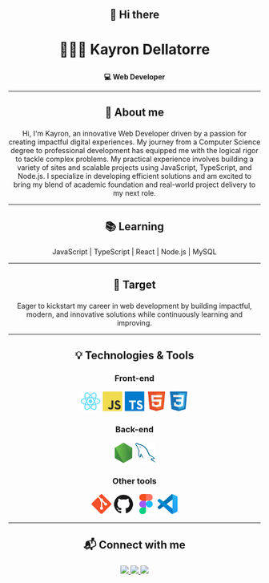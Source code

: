 ## <p align="center">👋 Hi there</p> 
# <p align="center">👩🏻‍💻 Kayron Dellatorre</p> 
<p align="center"> <strong>💻 Web Developer</font></strong> </p>

---

## <p align="center">🚀 About me</p>

<p align="center">
Hi, I'm Kayron, an innovative Web Developer driven by a passion for creating impactful digital experiences.  
My journey from a Computer Science degree to professional development has equipped me with the logical rigor to tackle complex problems.  
My practical experience involves building a variety of sites and scalable projects using JavaScript, TypeScript, and Node.js.  
I specialize in developing efficient solutions and am excited to bring my blend of academic foundation and real-world project delivery to my next role.
</p>

---

## <p align="center">📚 Learning</p>

<p align="center">
JavaScript | TypeScript | React | Node.js | MySQL
</p>

---

## <p align="center">🎯 Target</p>

<p align="center">
Eager to kickstart my career in web development by building impactful, modern, and innovative solutions while continuously learning and improving.
</p>

---

## <p align="center">💡 Technologies & Tools</p>

### <p align="center">Front-end</p>
<p align="center">
  <img alt="React" height="40" width="40" src="https://raw.githubusercontent.com/devicons/devicon/master/icons/react/react-original.svg"/>
  <img alt="JavaScript" height="40" width="40" src="https://raw.githubusercontent.com/devicons/devicon/master/icons/javascript/javascript-original.svg"/>
  <img alt="TypeScript" height="40" width="40" src="https://raw.githubusercontent.com/devicons/devicon/master/icons/typescript/typescript-original.svg"/>
  <img alt="HTML5" height="40" width="40" src="https://raw.githubusercontent.com/devicons/devicon/master/icons/html5/html5-original.svg"/>
  <img alt="CSS3" height="40" width="40" src="https://raw.githubusercontent.com/devicons/devicon/master/icons/css3/css3-original.svg"/>
</p>

### <p align="center">Back-end</p>
<p align="center">
  <img alt="Node.js" height="40" width="40" src="https://raw.githubusercontent.com/devicons/devicon/master/icons/nodejs/nodejs-original.svg"/>
  <img alt="MySQL" height="40" width="40" src="https://raw.githubusercontent.com/devicons/devicon/master/icons/mysql/mysql-original.svg"/>
</p>

### <p align="center">Other tools</p>
<p align="center">
  <img alt="Git" height="40" width="40" src="https://raw.githubusercontent.com/devicons/devicon/master/icons/git/git-original.svg"/>
  <img alt="GitHub" height="40" width="40" src="https://raw.githubusercontent.com/devicons/devicon/master/icons/github/github-original.svg"/>
  <img alt="Figma" height="40" width="40" src="https://raw.githubusercontent.com/devicons/devicon/master/icons/figma/figma-original.svg"/>
  <img alt="VSCode" height="40" width="40" src="https://raw.githubusercontent.com/devicons/devicon/master/icons/vscode/vscode-original.svg"/>
</p>

---

## <p align="center">📬 Connect with me</p>

<p align="center">
  <a href="mailto:kayrondell@gmail.com">
    <img src="https://img.shields.io/badge/Gmail-D14836?style=for-the-badge&logo=gmail&logoColor=white" />
  </a>
  <a href="https://www.linkedin.com/in/kayron-dellatorre/">
    <img src="https://img.shields.io/badge/LinkedIn-0077B5?style=for-the-badge&logo=linkedin&logoColor=white" />
  </a>
  <a href="https://github.com/KayronDellatorre">
    <img src="https://img.shields.io/badge/GitHub-000000?style=for-the-badge&logo=github&logoColor=white" />
  </a>
</p>
